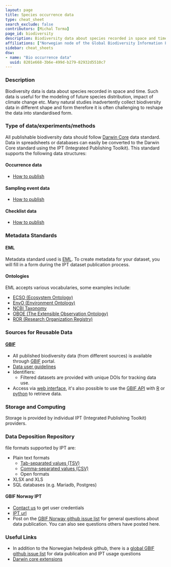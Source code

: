 ```yaml
---
layout: page
title: Species occurrence data
type: cheat_sheet
search_exclude: false
contributors: [Michal Torma]
page_id: biodiversity
description: Biodiversity data about species recorded in space and time.
affiliations: ["Norwegian node of the Global Biodiversity Information Facility (GBIF-NO)"]
sidebar: cheat_sheets
dsw:
- name: "Bio occurrence data"
  uuid: 8201e668-3b6e-499d-b279-82932d5510c7
---
```


### Description
Biodiversity data is data about species recorded in space and time. Such data is useful for the modeling of future species distribution, impact of climate change etc. Many natural studies inadvertently collect biodiversity data in different shape and form therefore it is often challenging to reshape the data into standardised form.

### Type of data/experiments/methods
All publishable biodiversity data should follow [Darwin Core](https://dwc.tdwg.org/) data standard. Data in spreadsheets or databases can easily be converted to the Darwin Core standard using the IPT (Integrated Publishing Toolkit).
This standard supports the following data structures:

#### Occurrence data
- [How to publish](https://ipt.gbif.org/manual/en/ipt/2.4/occurrence-data)

#### Sampling event data
- [How to publish](https://ipt.gbif.org/manual/en/ipt/2.4/sampling-event-data)

#### Checklist data
- [How to publish](https://ipt.gbif.org/manual/en/ipt/2.4/checklist-data)

### Metadata Standards
#### EML
Metadata standard used is [EML](https://eml.ecoinformatics.org/). To create metadata for your dataset, you will fill in a form during the IPT dataset publication process.

#### Ontologies
EML accepts various vocabularies, some examples include:
- [ECSO (Ecosystem Ontology)](https://doi.org/10.25504/FAIRsharing.a4ww64)
- [EnvO (Environment Ontology)](https://doi.org/10.25504/FAIRsharing.azqskx)
- [NCBI Taxonomy](https://doi.org/10.25504/FAIRsharing.fj07xj)
- [OBOE (The Extensible Observation Ontology)](https://doi.org/10.25504/FAIRsharing.5970hq)
- [ROR (Research Organization Registry)](https://doi.org/10.25504/FAIRsharing.1jKfji)

### Sources for Reusable Data
#### [GBIF](https://gbif.org)
- All published biodiversity data (from different sources) is available through [GBIF](https://gbif.org) portal.  
- [Data user guidelines](https://www.gbif.org/terms/data-user)
- Identifiers:
  - Filtered datasets are provided with unique DOIs for tracking data use.
- Access via [web interface](https://gbif.org), it's also possible to use the [GBIF API](https://www.gbif.org/developer/summary) with [R](https://cran.r-project.org/web/packages/rgbif/index.html) or [python](https://www.gbif.org/tool/OlyoYyRbKCSCkMKIi4oIT/pygbif-gbif-python-client) to retrieve data.


### Storage and Computing
Storage is provided by individual IPT (Integrated Publishing Toolkit) providers.

### Data Deposition Repository
file formats supported by IPT are:
- Plain text formats
  - [Tab-separated values (TSV)](https://doi.org/10.25504/FAIRsharing.a978c9)
  - [Comma-separated values (CSV)](https://doi.org/10.25504/FAIRsharing.1943d4)
  - Open formats
- XLSX and XLS
- SQL databases (e.g. Mariadb, Postgres)

#### GBIF Norway IPT
- [Contact us](mailto:helpdesk@gbif.no) to get user credentials
- [IPT url](https://ipt.gbif.no)
- Post on the [GBIF Norway github issue list](https://github.com/gbif-norway/helpdesk/issues) for general questions about data publication. You can also see questions others have posted here.

### Useful Links
<!--Add a list of relevant external/global tools-->
- In addition to the Norwegian helpdesk github, there is a [global GBIF github issue list](https://github.com/gbif/ipt/issues?q=) for data publication and IPT usage questions
- [Darwin core extensions](https://rs.gbif.org/extension/)
